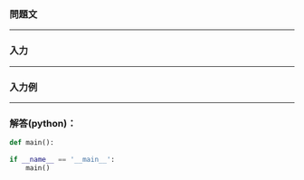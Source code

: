 ### 問題文



---

### 入力



---
### 入力例



---
### 解答(python)：
```python
def main():
    
if __name__ == '__main__':
    main()
```